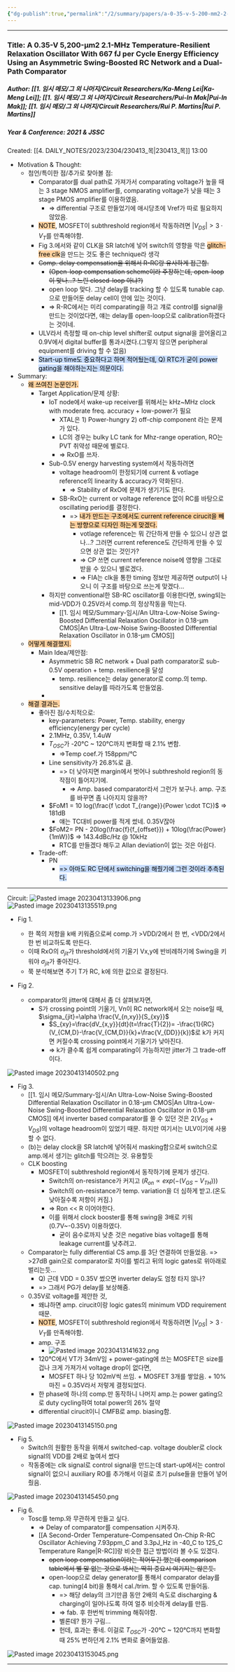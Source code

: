 ```yaml
---
{"dg-publish":true,"permalink":"/2/summary/papers/a-0-35-v-5-200-mm2-2-1-m-hz-temperature-resilient-relaxation-oscillator-with-667-f-j-per-cycle-energy-efficiency-using-an-asymmetric-swing-boosted-rc-network-and-a-dual-path-comparator/","tags":["SB_RC","subthreshold_amplifier","subthreshold_region","votlage_headroom","asymmetric_SB_RC","dual_path_comparator","clock_boosting","clock_masking","comparator_delay_compensation"],"created":"2023-10-06T12:32:48.070+09:00"}
---
```


--- 
### Title: A 0.35-V 5,200-μm2 2.1-MHz Temperature-Resilient Relaxation Oscillator With 667 fJ per Cycle Energy Efficiency Using an Asymmetric Swing-Boosted RC Network and a Dual-Path Comparator
##### Author: [[1. 임시 메모/그 외 나머지/Circuit Researchers/Ka-Meng Lei\|Ka-Meng Lei]]; [[1. 임시 메모/그 외 나머지/Circuit Researchers/Pui-In Mak\|Pui-In Mak]]; [[1. 임시 메모/그 외 나머지/Circuit Researchers/Rui P. Martins\|Rui P. Martins]]
##### Year & Conference: 2021 & JSSC
Created: [[4. DAILY_NOTES/2023/2304/230413_목\|230413_목]]  13:00 
- Motivation & Thought: 
	- 첨언/특이한 점/추가로 찾아볼 점:
		- Comparator를 dual path로 가져가서 comparating voltage가 높을 때는 3 stage NMOS amplifier를, comparating voltage가 낮을 때는 3 stage PMOS amplifier를 이용하였음.
			- => differential 구조로 만들었기에 애시당초에 Vref가 따로 필요하지 않았음.
		- <mark style="background: #FFB86CA6;">NOTE</mark>, MOSFET이 subthreshold region에서 작동하려면 $|V_{DS}| > 3 \cdot V_{T}$를 만족해야함.
		- Fig 3.에서와 같이 CLK을 SR latch에 넣어 switch의 영향을 막은 <mark style="background: #FFB86CA6;">glitch-free clk</mark>을 만드는 것도 좋은 technique라 생각
		- ~~Comp. delay compensation을 위해서 R-RC랑 유사하게 접근함.~~
			- ~~(Open-loop compensation scheme이라 주장하는데, open-loop이 맞나...? 느린 closed-loop 아냐?)~~
			- open loop 맞다. 그냥 delay를 tracking 할 수 있도록 tunable cap.으로 만들어둔 delay cell이 안에 있는 것이다.
			- => R-RC에서는 미리 comparating을 하고 걔로 control를 signal을 만드는 것이었다면, 얘는 delay를 open-loop으로 calibration하겠다는 것이네.
		- ULV라서 측정할 때 on-chip level shifter로 output signal을 끌어올리고 0.9V에서 digital buffer를 통과시켰다.(그렇지 않으면 peripheral equipment를 driving 할 수 없음)
		- <mark style="background: #ADCCFFA6;">Start-up time도 중요하다고 하며 적어뒀는데, Q) RTC가 굳이 power gating을 해야하는지는 의문이다.</mark>
- Summary: 
	- <mark style="background: #FFB86CA6;">왜 쓰여진 논문인가.</mark>
		- Target Application/문제 상황: 
			- IoT node에서 wake-up receiver를 위해서는 kHz~MHz clock with moderate freq. accuracy + low-power가 필요
				- XTAL은 1) Power-hungry 2) off-chip component 라는 문제가 있다.
				- LC의 경우는 bulky LC tank for Mhz-range operation, RO는 PVT 취약성 때문에 별로다.
				- => RxO를 쓰자.
			- Sub-0.5V energy harvesting system에서 작동하려면
				- voltage headroom이 한정되기에 current & votlage reference의 linearity & accuracy가 약화된다.
					- => Stability of RxO에 문제가 생기기도 한다.
				- SB-RxO는 current or voltage reference 없이 RC를 바탕으로 oscillating period를 결정한다.
					- => <mark style="background: #FFB86CA6;">내가 만드는 구조에서도 current reference cirucit을 빼는 방향으로 디자인 하는게 맞겠다.</mark>
						- votlage reference는 뭐 간단하게 만들 수 있으니 상관 없나...? 그러면 current reference도 간단하게 만들 수 있으면 상관 없는 것인가?
						- => CP 쓰면 current reference noise에 영향을 그대로 받을 수 있으니 별로겠다.
						- => FIA는 clk을 통한 timing 정보만 제공하면 output이 나오니 이 구조를 바탕으로 쓰는게 맞겠다... 
			- 하지만 conventional한 SB-RC oscillator를 이용한다면, swing되는 mid-VDD가 0.25V라서 comp.의 정상작동을 막는다.
				- [[1. 임시 메모/Summary-임시/An Ultra-Low-Noise Swing-Boosted Differential Relaxation Oscillator in 0.18-μm CMOS\|An Ultra-Low-Noise Swing-Boosted Differential Relaxation Oscillator in 0.18-μm CMOS]]
	- <mark style="background: #FFB86CA6;">어떻게 해결했지.</mark>
		- Main Idea/제안점: 
			- Asymmetric SB RC network + Dual path comparator로 sub-0.5V operation + temp. resilience을 달성
				- temp. resilience는 delay generator로 comp.의 temp. sensitive delay를 따라가도록 만들었음.
			- 
	- <mark style="background: #FFB86CA6;">해결 결과는.</mark>
		- 좋아진 점/수치적으로:
			- key-parameters: Power, Temp. stability, energy efficiency(energy per cycle)
			- 2.1MHz, 0.35V, 1.4uW
			- $T_{OSC}$가 -20°C ~ 120°C까지 변화할 때 2.1% 변함.
				- =>Temp coef.가 158ppm/°C
			- Line sensitivity가 26.8%로 큼.
				- => 더 낮아지면 margin에서 벗어나 subthreshold region의 동작점이 틀어지기에.
					- => Amp. based comparator라서 그런가 보구나. amp. 구조를 바꾸면 좀 나아지지 않을까?
			- $FoM1 = 10 log(\frac{f \cdot T_{range}}{Power \cdot TC})$ => 181dB
				- 얘는 TC대비 power를 적게 썼네. 0.35V잖아
			- $FoM2= PN - 20log(\frac{f}{f_{offset}}) + 10log(\frac{Power}{1mW})$ => 143.4dBc/Hz @ 10kHz
				- RTC를 만들겠다 해두고 Allan deviation이 없는 것은 아쉽다.
		- Trade-off: 
			- PN
				- <mark style="background: #ADCCFFA6;">=> 아마도 RC 단에서 switching을 해줬기에 그런 것이라 추측된다.</mark>

---

Circuit:
![Pasted image 20230413133906.png](/img/user/0.%20TOOLS/01.%20%EA%B8%B0%ED%83%80%EC%9E%90%EB%A3%8C/011.%20Attachment/Pasted%20image%2020230413133906.png)     ![Pasted image 20230413135519.png](/img/user/0.%20TOOLS/01.%20%EA%B8%B0%ED%83%80%EC%9E%90%EB%A3%8C/011.%20Attachment/Pasted%20image%2020230413135519.png)
- Fig 1.
	- 한 쪽의 저항을 k배 키워줌으로써 comp.가 >VDD/2에서 한 번, <VDD/2에서 한 번 비교하도록 만든다.
	- 이때 RxO의 $\sigma_{jit}$가 threshold에서의 기울기 Vx,y에 반비례하기에 Swing을 키워야 $\sigma_{jit}$가 좋아진다.
	- 쭉 분석해보면 주기 T가 RC, k에 의한 값으로 결정된다.

- Fig 2.
	- comparator의 jitter에 대해서 좀 더 살펴보자면, 
		- S가 crossing point의 기울기, Vn이 RC network에서 오는 noise일 때, $\sigma_{jit}=\alpha \frac{V_{n,xy}}{S_{xy}}$ 
			- $S_{xy}=\frac{dV_{x,y}}{dt}(t=\frac{T}{2})= -\frac{1}{RC} (V_{CM,D}-\frac{V_{CM,D}}{k}+\frac{V_{DD}}{k})$로 k가 커지면 커질수록 crossing point에서 기울기가 낮아진다.
			- => k가 클수록 쉽게 comparating이 가능하지만 jitter가 그 trade-off이다.

![Pasted image 20230413140502.png](/img/user/0.%20TOOLS/01.%20%EA%B8%B0%ED%83%80%EC%9E%90%EB%A3%8C/011.%20Attachment/Pasted%20image%2020230413140502.png)
- Fig 3.
	- [[1. 임시 메모/Summary-임시/An Ultra-Low-Noise Swing-Boosted Differential Relaxation Oscillator in 0.18-μm CMOS\|An Ultra-Low-Noise Swing-Boosted Differential Relaxation Oscillator in 0.18-μm CMOS]] 에서 inverter based comparator를 쓸 수 있던 것은 $2(V_{GS}+V_{DS})$의 voltage headroom이 있었기 때문. 하지만 여기서는 ULV이기에 사용할 수 없다.
	- (b)는 delay clock을 SR latch에 넣어줘서 masking함으로써 switch으로 amp.에서 생기는 glitch를 막으려는 것. 유용할듯
	- CLK boosting
		- MOSFET이 subthreshold region에서 동작하기에 문제가 생긴다.
			- Switch의 on-resistance가 커지고 ($R_{on} \propto exp(-(V_{GS}-V_{TH}))$)
			- Switch의 on-resistance가 temp. variation을 더 심하게 받고.(온도 낮아질수록 저항이 커짐.)
			- => Ron << R 이어야한다.
			- 이를 위해서 clock booster를 통해 swing을 3배로 키워(0.7V~-0.35V) 이용하였다.
				- 굳이 음수로까지 낮춘 것은 negative bias voltage를 통해 leakage current를 낮추려고.
	- Comparator는 fully differential CS amp.를 3단 연결하여 만들었음. => >27dB gain으로 comparator로 차이를 벌리고 뒤의 logic gates로 위아래로 벌리는듯...
		- Q) 근데 VDD = 0.35V 썼으면 inverter delay도 엄청 타지 않나?
		- => 그래서 PG가 delay를 보상해줌.
	- 0.35V로 voltage를 제안한 것,
		- 왜냐하면 amp. cirucit이랑 logic gates의 minimum VDD requirement 때문.
		- <mark style="background: #FFB86CA6;">NOTE</mark>, MOSFET이 subthreshold region에서 작동하려면 $|V_{DS}| > 3 \cdot V_{T}$를 만족해야함.
		- amp. 구조
			- ![Pasted image 20230413141632.png](/img/user/0.%20TOOLS/01.%20%EA%B8%B0%ED%83%80%EC%9E%90%EB%A3%8C/011.%20Attachment/Pasted%20image%2020230413141632.png)
		- 120°C에서 VT가 34mV임 + power-gating에 쓰는 MOSFET은 size를 겁나 크게 가져가서 voltage drop이 없다면,
			- MOSFET 하나 당 102mV씩 쓰임. + MOSFET 3개를 쌓았음. + 10% 마진 = 0.35V라서 저렇게 결정되었다.
		- 한 phase에 하나의 comp.만 동작하니 나머지 amp.는 power gating으로 duty cycling하여 total power의 26% 절약
		- differential cirucit이니 CMFB로 amp. biasing함. 

![Pasted image 20230413145150.png](/img/user/0.%20TOOLS/01.%20%EA%B8%B0%ED%83%80%EC%9E%90%EB%A3%8C/011.%20Attachment/Pasted%20image%2020230413145150.png)
- Fig 5.
	- Switch의 원활한 동작을 위해서 switched-cap. voltage doubler로 clock signal의 VDD를 2배로 높여서 썼다
	- 작동중에는 clk signal로 control signal을 만드는데 start-up에서는 control signal이 없으니 auxiliary RO를 추가해서 이걸로 초기 pulse들을 만들어 넣어줬음.


![Pasted image 20230413145450.png](/img/user/0.%20TOOLS/01.%20%EA%B8%B0%ED%83%80%EC%9E%90%EB%A3%8C/011.%20Attachment/Pasted%20image%2020230413145450.png)
- Fig 6. 
	- Tosc를 temp.와 무관하게 만들고 싶다.
		- => Delay of comparator를 compensation 시켜주자.
		- [[A Second-Order Temperature-Compensated On-Chip R-RC Oscillator Achieving 7.93ppm_C and 3.3pJ_Hz in -40_C to 125_C Temperature Range\|R-RC]]랑 비슷한 접근 방법이라 볼 수도 있겠다. 
			- ~~open loop compensation이라는 적어두긴 했는데 comparison table에서 별 말 없는 것으로 봐서는 딱히 중요시 여기지는 않은듯.~~
			- open-loop으로 delay generator를 통해서 comparator delay를 cap. tuning(4 bit)을 통해서 cal./trim. 할 수 있도록 만들어둠.
				- => 해당 delay의 크기만큼 동안 2배의 속도로 discharging & charging이 일어나도록 하여 얼추 비슷하게 delay를 만듬.
				- => fab. 후 한번씩 trimming 해줘야함.
				- 별론데? 뭔가 구림...
				-  헌데, 효과는 좋네. 이걸로 $T_{OSC}$가 -20°C ~ 120°C까지 변화할 때 25% 변하던게 2.1% 변화로 줄어들었음.



![Pasted image 20230413153045.png](/img/user/0.%20TOOLS/01.%20%EA%B8%B0%ED%83%80%EC%9E%90%EB%A3%8C/011.%20Attachment/Pasted%20image%2020230413153045.png)



---
